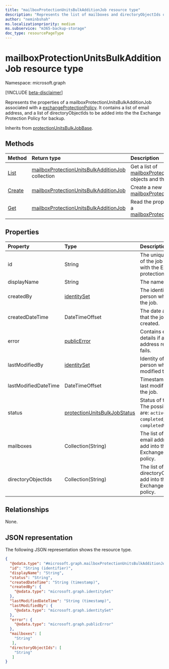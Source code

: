 ```yaml
---
title: "mailboxProtectionUnitsBulkAdditionJob resource type"
description: "Represents the list of mailboxes and directoryObjectIds of Exchange users to be added into the corresponding Exchange Protection Policy."
author: "neminbshah"
ms.localizationpriority: medium
ms.subservice: "m365-backup-storage"
doc_type: resourcePageType
---
```


# mailboxProtectionUnitsBulkAdditionJob resource type

Namespace: microsoft.graph

[!INCLUDE [beta-disclaimer](../../includes/beta-disclaimer.md)]

Represents the properties of a mailboxProtectionUnitsBulkAdditionJob associated with a [exchangeProtectionPolicy](../resources/exchangeprotectionpolicy.md). It contains a list of email address, and a list of directoryObjectIds to be added into the the Exchange Protection Policy for backup.

Inherits from [protectionUnitsBulkJobBase](../resources/protectionunitsbulkjobbase.md).

## Methods

|Method|Return type|Description|
|:---|:---|:---|
|[List](../api/exchangeprotectionpolicy-list-mailboxprotectionunitsbulkadditionjobs.md)|[mailboxProtectionUnitsBulkAdditionJob](../resources/mailboxprotectionunitsbulkadditionjob.md) collection|Get a list of [mailboxProtectionUnitsBulkAdditionJob](../resources/mailboxprotectionunitsbulkadditionjob.md) objects and their properties.|
|[Create](../api/mailboxprotectionunitsbulkadditionjobs-post.md)|[mailboxProtectionUnitsBulkAdditionJob](../resources/mailboxprotectionunitsbulkadditionjob.md)|Create a new [mailboxProtectionUnitsBulkAdditionJob](../resources/mailboxprotectionunitsbulkadditionjob.md).|
|[Get](../api/mailboxprotectionunitsbulkadditionjobs-get.md)|[mailboxProtectionUnitsBulkAdditionJob](../resources/mailboxprotectionunitsbulkadditionjob.md)|Read the properties and relationships of a [mailboxProtectionUnitsBulkAdditionJob](../resources/mailboxprotectionunitsbulkadditionjob.md).|

## Properties

|Property|Type|Description|
|:---|:---|:---|
|id|String|The unique identifier of the job associated with the Exchange protection policy.|
|displayName|String|The name of the job.|
|createdBy|[identitySet](../resources/identityset.md)|The identity of the person who created the job.|
|createdDateTime|DateTimeOffset|The date and time that the job was created.|
|error|[publicError](../resources/publicerror.md)|Contains error details if any email address resolution fails.|
|lastModifiedBy|[identitySet](../resources/identityset.md)|Identity of the person who last modified the job.|
|lastModifiedDateTime|DateTimeOffset|Timestamp of the last modification to the job.|
|status|[protectionUnitsBulkJobStatus](../resources/protectionunitsbulkjobbase.md#protectionunitsbulkjobstatus-values )|Status of the job. The possible values are: `active`, `completed`, `completedWithErrors`.|
|mailboxes|Collection(String)|The list of Exchange email addresses to add into the Exchange protection policy.|
|directoryObjectIds|Collection(String)|The list of Exchange directoryObjectIds to add into the Exchange protection policy.|

## Relationships

None.

## JSON representation

The following JSON representation shows the resource type.
<!-- {
  "blockType": "resource",
  "keyProperty": "id",
  "@odata.type": "microsoft.graph.mailboxProtectionUnitsBulkAdditionJob",
  "baseType": "microsoft.graph.protectionUnitsBulkJobBase",
  "openType": false
}
-->
``` json
{
  "@odata.type": "#microsoft.graph.mailboxProtectionUnitsBulkAdditionJob",
  "id": "String (identifier)",
  "displayName": "String",
  "status": "String",
  "createdDateTime": "String (timestamp)",
  "createdBy": {
    "@odata.type": "microsoft.graph.identitySet"
  },
  "lastModifiedDateTime": "String (timestamp)",
  "lastModifiedBy": {
    "@odata.type": "microsoft.graph.identitySet"
  },
  "error": {
    "@odata.type": "microsoft.graph.publicError"
  },
  "mailboxes": [
    "String"
   ],
  "directoryObjectIds": [
    "String"
   ]
}
```
